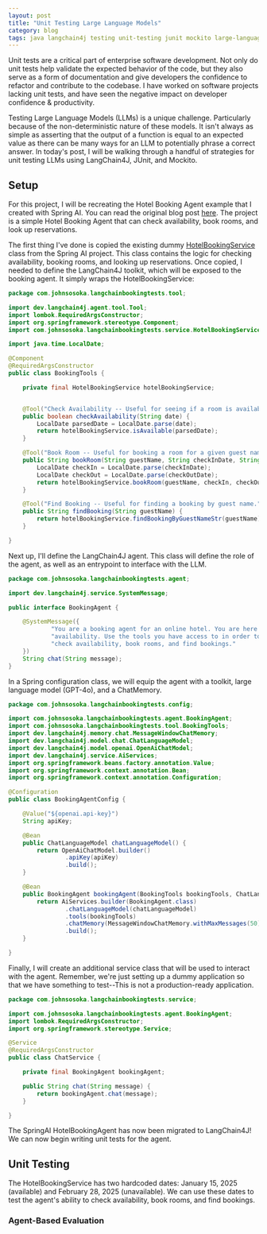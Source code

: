 ```yaml
---
layout: post
title: "Unit Testing Large Language Models"
category: blog
tags: java langchain4j testing unit-testing junit mockito large-language-models llm
---
```


Unit tests are a critical part of enterprise software development. Not only do unit tests help validate the expected
behavior of the code, but they also serve as a form of documentation and give developers the confidence to refactor
and contribute to the codebase. I have worked on software projects lacking unit tests, and have seen the negative
impact on developer confidence & productivity.

Testing Large Language Models (LLMs) is a unique challenge. Particularly because of the non-deterministic nature of 
these models. It isn't always as simple as asserting that the output of a function is equal to an expected value as 
there can be many ways for an LLM to potentially phrase a correct answer. In today's post, I will be walking through 
a handful of strategies for unit testing LLMs using LangChain4J, JUnit, and Mockito.

## Setup

For this project, I will be recreating the Hotel Booking Agent example that I created with Spring AI. You can read
the original blog post [here](/blog/2024/03/24/Spring-AI.html). The project is a simple Hotel Booking Agent that can
check availability, book rooms, and look up reservations.

The first thing I've done is copied the existing dummy [HotelBookingService](https://github.com/johnsosoka/code-examples/blob/main/java/spring-ai-booking/src/main/java/com/johnsosoka/springaibooking/service/HotelBookingService.java) 
class from the Spring AI project. This class contains the logic for checking availability, booking rooms, and looking up 
reservations. Once copied, I needed to define the LangChain4J toolkit, which will be exposed to the booking agent. It 
simply wraps the HotelBookingService:

```java
package com.johnsosoka.langchainbookingtests.tool;

import dev.langchain4j.agent.tool.Tool;
import lombok.RequiredArgsConstructor;
import org.springframework.stereotype.Component;
import com.johnsosoka.langchainbookingtests.service.HotelBookingService;

import java.time.LocalDate;

@Component
@RequiredArgsConstructor
public class BookingTools {

    private final HotelBookingService hotelBookingService;


    @Tool("Check Availability -- Useful for seeing if a room is available for a given date.")
    public boolean checkAvailability(String date) {
        LocalDate parsedDate = LocalDate.parse(date);
        return hotelBookingService.isAvailable(parsedDate);
    }

    @Tool("Book Room -- Useful for booking a room for a given guest name, check-in date, and check-out date.")
    public String bookRoom(String guestName, String checkInDate, String checkOutDate) {
        LocalDate checkIn = LocalDate.parse(checkInDate);
        LocalDate checkOut = LocalDate.parse(checkOutDate);
        return hotelBookingService.bookRoom(guestName, checkIn, checkOut);
    }

    @Tool("Find Booking -- Useful for finding a booking by guest name.")
    public String findBooking(String guestName) {
        return hotelBookingService.findBookingByGuestNameStr(guestName);
    }

}
```
Next up, I'll define the LangChain4J agent. This class will define the role of the agent, as well as an entrypoint to
interface with the LLM.

```java
package com.johnsosoka.langchainbookingtests.agent;

import dev.langchain4j.service.SystemMessage;

public interface BookingAgent {

    @SystemMessage({
            "You are a booking agent for an online hotel. You are here to help customers book rooms and check ",
            "availability. Use the tools you have access to in order to help customers with their requests. You can ",
            "check availability, book rooms, and find bookings."
    })
    String chat(String message);
}

```

In a Spring configuration class, we will equip the agent with a toolkit, large language model (GPT-4o), and a ChatMemory.

```java
package com.johnsosoka.langchainbookingtests.config;

import com.johnsosoka.langchainbookingtests.agent.BookingAgent;
import com.johnsosoka.langchainbookingtests.tool.BookingTools;
import dev.langchain4j.memory.chat.MessageWindowChatMemory;
import dev.langchain4j.model.chat.ChatLanguageModel;
import dev.langchain4j.model.openai.OpenAiChatModel;
import dev.langchain4j.service.AiServices;
import org.springframework.beans.factory.annotation.Value;
import org.springframework.context.annotation.Bean;
import org.springframework.context.annotation.Configuration;

@Configuration
public class BookingAgentConfig {

    @Value("${openai.api-key}")
    String apiKey;

    @Bean
    public ChatLanguageModel chatLanguageModel() {
        return OpenAiChatModel.builder()
                .apiKey(apiKey)
                .build();
    }

    @Bean
    public BookingAgent bookingAgent(BookingTools bookingTools, ChatLanguageModel chatLanguageModel) {
        return AiServices.builder(BookingAgent.class)
                .chatLanguageModel(chatLanguageModel)
                .tools(bookingTools)
                .chatMemory(MessageWindowChatMemory.withMaxMessages(50))
                .build();
    }

}
```

Finally, I will create an additional service class that will be used to interact with the agent. Remember, we're just
setting up a dummy application so that we have something to test--This is not a production-ready application.

```java
package com.johnsosoka.langchainbookingtests.service;

import com.johnsosoka.langchainbookingtests.agent.BookingAgent;
import lombok.RequiredArgsConstructor;
import org.springframework.stereotype.Service;

@Service
@RequiredArgsConstructor
public class ChatService {

    private final BookingAgent bookingAgent;

    public String chat(String message) {
        return bookingAgent.chat(message);
    }

}
```

The SpringAI HotelBookingAgent has now been migrated to LangChain4J! We can now begin writing unit tests for the agent.

## Unit Testing

The HotelBookingService has two hardcoded dates: January 15, 2025 (available) and February 28, 2025 (unavailable). We can
use these dates to test the agent's ability to check availability, book rooms, and find bookings.



### Agent-Based Evaluation
